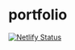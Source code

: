 # portfolio

[![Netlify Status](https://api.netlify.com/api/v1/badges/c0be753f-964f-4209-82fc-f87f290c6330/deploy-status)](https://app.netlify.com/sites/distracted-nobel-607be9/deploys)